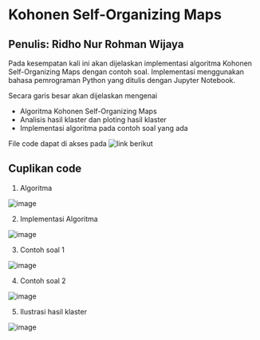 # Kohonen Self-Organizing Maps
## Penulis: Ridho Nur Rohman Wijaya
Pada kesempatan kali ini akan dijelaskan implementasi algoritma Kohonen Self-Organizing Maps dengan contoh soal. Implementasi menggunakan bahasa pemrograman Python yang ditulis dengan Jupyter Notebook.

Secara garis besar akan dijelaskan mengenai
- Algoritma Kohonen Self-Organizing Maps
- Analisis hasil klaster dan ploting hasil klaster
- Implementasi algoritma pada contoh soal yang ada

File code dapat di akses pada ![link berikut](https://github.com/RinRoya/Kohonen-Self-Organizing-Maps/blob/main/KohonenSOM.ipynb)

## Cuplikan code 
1. Algoritma

![image](https://user-images.githubusercontent.com/49511033/118423674-be3c6480-b6ef-11eb-834b-5db036db70b3.png)

2. Implementasi Algoritma

![image](https://user-images.githubusercontent.com/49511033/118432617-411aea80-b703-11eb-9c31-87c637895ee6.png)

3. Contoh soal 1

![image](https://user-images.githubusercontent.com/49511033/118423607-9947f180-b6ef-11eb-9495-cd73ffe703e0.png)

4. Contoh soal 2

![image](https://user-images.githubusercontent.com/49511033/118423821-12474900-b6f0-11eb-8525-3c07a9830ddb.png)

5. Ilustrasi hasil klaster

![image](https://user-images.githubusercontent.com/49511033/118432643-5859d800-b703-11eb-88d7-59085f393cf4.png)
